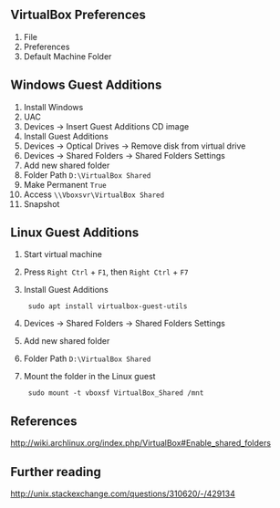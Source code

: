 VirtualBox Preferences
----------------------

1. File
2. Preferences
3. Default Machine Folder

Windows Guest Additions
-----------------------

1. Install Windows
2. UAC
3. Devices -> Insert Guest Additions CD image
4. Install Guest Additions
5. Devices -> Optical Drives -> Remove disk from virtual drive
6. Devices -> Shared Folders -> Shared Folders Settings
7. Add new shared folder
8. Folder Path `D:\VirtualBox Shared`
9. Make Permanent `True`
10. Access `\\Vboxsvr\VirtualBox Shared`
11. Snapshot

Linux Guest Additions
------------------------

1. Start virtual machine
2. Press `Right Ctrl` + `F1`, then `Right Ctrl` + `F7`
3. Install Guest Additions

        sudo apt install virtualbox-guest-utils

4. Devices -> Shared Folders -> Shared Folders Settings
5. Add new shared folder
6. Folder Path `D:\VirtualBox Shared`
7. Mount the folder in the Linux guest

        sudo mount -t vboxsf VirtualBox_Shared /mnt

References
----------

http://wiki.archlinux.org/index.php/VirtualBox#Enable_shared_folders

Further reading
---------------

http://unix.stackexchange.com/questions/310620/-/429134
